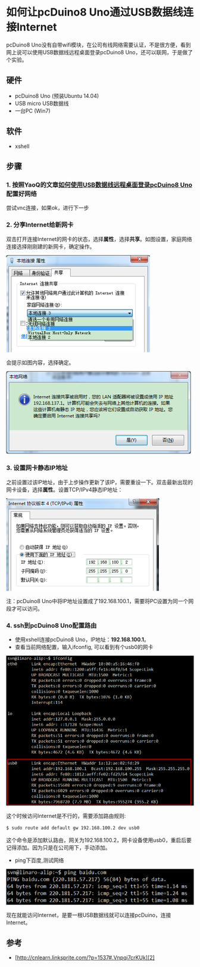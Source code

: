 # 如何让pcDuino8 Uno通过USB数据线连接Internet

pcDuino8 Uno没有自带wifi模块，在公司有线网络需要认证，不是很方便，看到网上说可以使用USB数据线远程桌面登录pcDuino8 Uno，还可以联网，于是做了个实验。

## 硬件
- pcDuino8 Uno (预装Ubuntu 14.04)
- USB micro USB数据线
- 一台PC (Win7)

## 软件
- xshell 

## 步骤

### 1. 按照YaoQ的文章[如何使用USB数据线远程桌面登录pcDuino8 Uno][1]配置好网络
尝试vnc连接，如果ok，进行下一步

### 2. 分享Internet给新网卡
双击打开连接Internet的网卡的状态，选择**属性**，选择**共享**。如图设置，家庭网络连接选择刚刚建的新网卡，确定操作。

![](/images/otg-1.png)

会提示如图内容，选择确定。

![](/images/otg-2.png)

### 3. 设置网卡静态IP地址
之前设置过该IP地址，由于上步操作更新了该IP，需要重设一下。双击最新出现的网卡设备，选择**属性**。设置TCP/IPv4静态IP地址：

![](/images/otg-3.png)

注：pcDuino8 Uno中将IP地址设置成了192.168.100.1，需要将PC设置为同一个网段才可以访问。

### 4. ssh到pcDuino8 Uno配置路由
- 使用xshell连接pcDuino8 Uno，IP地址：**192.168.100.1**。
- 查看当前网络配置，输入ifconfig, 可以看到有个usb0的网卡

![](/images/otg-4.png)

这个时候访问Internet是不行的，需要添加路由规则:
```bash
$ sudo route add default gw 192.168.100.2 dev usb0
```
这个命令是添加默认路由，网关为192.168.100.2，网卡设备使用usb0，重启后要记得添加。因为只是在公司用下，手动添加。

- ping下百度,测试网络

![](/images/otg-5.png)

现在就能访问Internet，是要一根USB数据线就可以连接pcDuino，连接Internet。

## 参考
- [http://cnlearn.linksprite.com/?p=1537#.Vnpqi7crKUk][2]

[1]:https://github.com/YaoQ/pcDuino_Doc/blob/master/zh/post/2015-11-23-how-to-board-config.md
[2]:http://cnlearn.linksprite.com/?p=1537#.Vnpqi7crKUk
